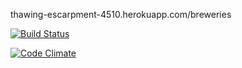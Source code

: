 thawing-escarpment-4510.herokuapp.com/breweries


[![Build Status](https://travis-ci.org/Sonopa/ratebeer.png)](https://travis-ci.org/Sonopa/ratebeer)

[![Code Climate](https://codeclimate.com/github/Sonopa/ratebeer.png)](https://codeclimate.com/github/Sonopa/ratebeer)


